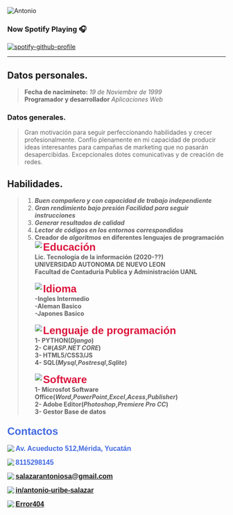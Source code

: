 ![Antonio](https://lh3.googleusercontent.com/QzJYVmZH1LUnXxq7qVS5-tEHEnypxSl9-KYse69hwtd7TRVjn814WHHc2Za5rHzP-tloY7OFGV0TOLiMWoQ-M0qRmYMxX9R_bHeb3iT0VqPovk9bIuhSNbp6r8LTYw-UPOuOtW08RwE=w2400 "Antonio")<br>
### Now Spotify Playing :headphones:
[![spotify-github-profile](https://spotify-github-profile.vercel.app/api/view?uid=antonio54w&cover_image=true&theme=novatorem&bar_color=53b14f&bar_color_cover=false)](https://open.spotify.com/playlist/0wlTwFebgm2Y08SHhHTLd0?si=84512d7f9d904411)


***
## Datos personales.
>__Fecha de nacimineto:__ _19 de Noviembre de 1999_<br>
>__Programador y desarrollador__ _Aplicaciones Web_
### Datos generales.
>Gran motivación para seguir perfeccionando habilidades y crecer profesionalmente. Confío plenamente en mi capacidad de producir ideas interesantes para campañas de marketing que no pasarán desapercibidas.
Excepcionales dotes comunicativas y de creación de redes.
## Habilidades.
> 1. __*Buen compañero y con capacidad de trabajo independiente*__
> 2. __*Gran rendimiento bajo presión Facilidad para seguir instrucciones*__
> 3. __*Generar resultados de calidad*__
> 4. __*Lector de códigos en los entornos correspondidos*__
> 5. __Creador  de *algoritmos* en diferentes lenguajes de programación__
<img src="https://img.icons8.com/ios/100/000000/graduation-cap.png" align="left"><font FACE="helvetica" SIZE=5 color="Crimson"><b>Educación<b></font><br>Lic. Tecnología de la información (2020-??)<br>UNIVERSIDAD AUTONOMA DE NUEVO LEON<br>__Facultad de Contaduria Publica y Administración UANL__<br>
<br><img src="https://img.icons8.com/ios/100/000000/language.png" align="left"><font FACE="helvetica" SIZE=5 color="Crimson"><b>Idioma<b></font><br>__-Ingles Intermedio__<br>__-Aleman Basico__<br>__-Japones Basico__<br>
<br><img src="https://img.icons8.com/ios/100/000000/developer--v1.png" align="left"><font FACE="helvetica" SIZE=5 color="Crimson"><b>Lenguaje de programación<b></font><br> __1- PYTHON__(_Django_)<BR> __2- C#__(_ASP.NET CORE_)<br>__3- HTML5/CSS3/JS__<br>__4- SQL__(_Mysql_,_Postresql_,_Sqlite_)<br>
<br><img src="https://img.icons8.com/ios/100/000000/tv-show.png" align="left"><font FACE="helvetica" SIZE=5 color="Crimson"><b>Software<b></font><br> __1- Microsfot Software Office__(_Word_,_PowerPoint_,_Excel_,_Acess_,_Publisher_)<BR> __2- Adobe Editor__(_Photoshop_,_Premiere Pro CC_)<br>__3- Gestor Base de datos__<br>

### <font FACE="helvetica" SIZE=5 color="RoyalBlue"> Contactos</font><br>

<img src="https://img.icons8.com/material-outlined/24/000000/address.png" align="left"><font FACE="helvetica" SIZE=3 color="RoyalBlue"><b>Av. Acueducto 512,Mérida, Yucatán<b></font><br>


<img src="https://img.icons8.com/material-outlined/24/000000/whatsapp--v5.png" align="left"><font FACE="helvetica" SIZE=3 color="RoyalBlue"><b> 8115298145<b></font>


    

<img src="https://img.icons8.com/material-rounded/24/000000/find-email.png" align="left"><font FACE="helvetica" SIZE=3 color="RoyalBlue"><b>salazarantoniosa@gmail.com<b></font>


<img src="https://img.icons8.com/material-outlined/24/000000/linkedin--v1.png" align="left"><font FACE="helvetica" SIZE=3 color="RoyalBlue"><b>[ __in/antonio-uribe-salazar__](https://www.linkedin.com/in/antonio-uribe-salazar-ab8545213/)<b></font>

    
    
<img src="https://img.icons8.com/material-outlined/24/000000/github.png" align="left"><font FACE="helvetica" SIZE=3 color="RoyalBlue"><b>[__Error404__](https://github.com/AntonioUribe)<b></font>
